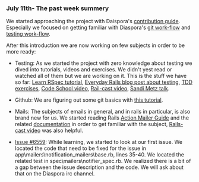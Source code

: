 ### July 11th- The past week summery ###

We started approaching the project with Daispora's [contribution guide](https://wiki.diasporafoundation.org/Getting_started_with_contributing).   
Especially we focused on getting familiar with Diaspora's [git work-flow](https://wiki.diasporafoundation.org/Git_workflow) and [testing work-flow](https://wiki.diasporafoundation.org/Testing_workflow).

After this introduction we are now working on few subjects in order to be more ready:

* Testing: As we started the project with zero knowledge about testing we dived into tutorials, videos and exercises. We didn't yest read or watched all of them but we are working on it. This is the stuff we have so far:
[Learn RSpec tutorial](https://www.tutorialspoint.com/rspec/rspec_introduction.htm),
[Everyday Rails blog post about testing](https://everydayrails.com/2012/03/19/testing-series-rspec-models-factory-girl.html),
[TDD exercises](https://sites.google.com/site/tddproblems/all-problems-1/text-editor-end-of-line-trimming),
[Code School video](https://www.youtube.com/watch?v=Dj19O9kLK6w),
[Rail-cast video](https://www.youtube.com/watch?v=AQ-Vf157Ju8),
[Sandi Metz talk](https://www.youtube.com/watch?v=URSWYvyc42M).

* Github: We are figuring out some git basics with [this tutorial](http://rogerdudler.github.io/git-guide/).

* Mails: The subjects of emails in general, and in rails in particular, is also brand new for us. We started reading Rails [Action Mailer Guide](http://guides.rubyonrails.org/action_mailer_basics.html) and the related [documentation](http://api.rubyonrails.org/) in order to get familiar with the subject, [Rails-cast video](https://www.youtube.com/watch?v=OI-m0wbmf8A) was also helpful.

* [Issue #6559](https://github.com/diaspora/diaspora/issues/6559): While learning, we started to look at our first issue. We located the code that need to be fixed for the issue in app\mailers\notification_mailers\base.rb, lines 35-40. We located the related test in spec\mailers\notifier_spec.rb. We realized there is a bit of a gap between the issue description and the code. We will ask about that on the Diaspora irc channel. 
